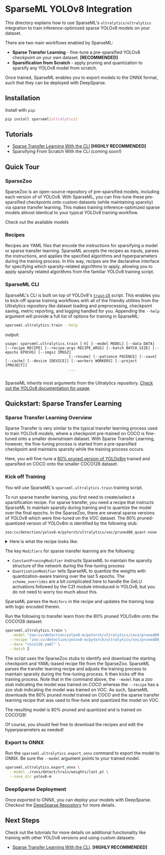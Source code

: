 <!--
Copyright (c) 2021 - present / Neuralmagic, Inc. All Rights Reserved.

Licensed under the Apache License, Version 2.0 (the "License");
you may not use this file except in compliance with the License.
You may obtain a copy of the License at

   http://www.apache.org/licenses/LICENSE-2.0

Unless required by applicable law or agreed to in writing,
software distributed under the License is distributed on an "AS IS" BASIS,
WITHOUT WARRANTIES OR CONDITIONS OF ANY KIND, either express or implied.
See the License for the specific language governing permissions and
limitations under the License.
-->

# **SparseML YOLOv8 Integration**

This directory explains how to use SparseML's `ultralytics/ultralytics` integration to train inference-optimized sparse YOLOv8 models on your dataset.

There are two main workflows enabled by SparseML:
- **Sparse Transfer Learning** - fine-tune a pre-sparsified YOLOv8 checkpoint on your own dataset. **[RECOMMENDED]**
- **Sparsification from Scratch** - apply pruning and quantization to sparsify any YOLOv8 model from scratch.

Once trained, SparseML enables you to export models to the ONNX format, such that they can be deployed with DeepSparse.

## **Installation**

Install with `pip`:

```bash
pip install sparseml[ultralytics]
```

## **Tutorials**

- [Sparse Transfer Learning With the CLI](tutorials/sparse-transfer-learning.md) **[HIGHLY RECOMMENDED]**
- Sparsifying From Scratch With the CLI (coming soon!)

## **Quick Tour**

### **SparseZoo**

SparseZoo is an open-source repository of pre-sparsified models, including each version of of YOLOv8. With SparseML, you can fine-tune these pre-sparsified checkpoints onto custom datasets (while maintaining sparsity) via sparse transfer learning. This makes training inference-optimized sparse models almost identical to your typical YOLOv8 training workflow.

Check out the available models

### **Recipes**

Recipes are YAML files that encode the instructions for sparsifying a model or sparse transfer learning. SparseML accepts the recipes as inputs, parses the instructions, and applies the specified algorithms and hyperparameters during the training process. In this way, recipes are the declarative interface for specifying which sparsity-related algorithms to apply, allowing you to apply sparsity related algorithms from the familiar YOLOv8 training script.

### **SparseML CLI**

SparseML's CLI is built on top of YOLOv8's [`train` cli](https://docs.ultralytics.com/usage/cli/) script. This enables you to kick-off sparse training workflows with all of the friendly utilities from the Ultralytics repository like dataset loading and preprocessing, checkpoint saving, metric reporting, and logging handled for you. Appending the `--help` argument will provide a full list of options for training in SparseML:

```bash
sparseml.ultralytics.train --help
```

output:
```
usage: sparseml.ultralytics.train [-h] [--model MODEL] [--data DATA] [--recipe RECIPE] [--recipe-args RECIPE_ARGS] [--batch BATCH_SIZE] [--epochs EPOCHS] [--imgsz IMGSZ]
                             [--resume] [--patience PAIENCE] [--save] [--cache] [--device [DEVICE]] [--workers WORKERS] [--project [PROJECT]]
                             ...
                            
```

SparseML inherits most arguments from the Ultralytics repository. [Check out the YOLOv8 documentation for usage](https://docs.ultralytics.com/usage/cli/).

## **Quickstart: Sparse Transfer Learning**

### **Sparse Transfer Learning Overview**

Sparse Transfer is very similar to the typical transfer learning process used to train YOLOv8 models, where  a checkpoint pre-trained on COCO is fine-tuned onto a smaller downstream dataset. With Sparse Transfer Learning, however, the fine-tuning process is started from a pre-sparsified checkpoint and maintains sparsity while the training process occurs.

Here, you will fine-tune a [80% pruned version of YOLOv8m](zoo:cv/detection/yolov8-m/pytorch/ultralytics/coco/pruned80-none) trained and sparsified on COCO onto the smaller COCO128 dataset.

### **Kick off Training**

You will use SparseML's `sparseml.ultralytics.train` training script.

To run sparse transfer learning, you first need to create/select a sparsification recipe. For sparse transfer, you need a recipe that instructs SparseML to maintain sparsity during training and to quantize the model over the final epochs. In the SparseZoo, there are several sparse versions of YOLOv8 which were fine-tuned on the VOC dataset. The 80% pruned-quantized version of YOLOv8m is identified by the following stub:

```bash
zoo:cv/detection/yolov8-m/pytorch/ultralytics/voc/pruned80_quant-none
```

<details>
<summary>Here is what the recipe looks like:</summary>

```yaml
version: 1.1.0

# General variables
num_epochs: 56
init_lr: 1.e-6
final_lr: 1.e-8

# Quantization variables
qat_start_epoch: 50
observer_freeze_epoch: 51
bn_freeze_epoch: 51

training_modifiers:
  - !EpochRangeModifier
    start_epoch: 0
    end_epoch: eval(num_epochs)

  - !LearningRateFunctionModifier
    start_epoch: eval(qat_start_epoch)
    end_epoch: eval(num_epochs)
    lr_func: cosine
    init_lr: eval(init_lr)
    final_lr: eval(final_lr)
 
pruning_modifiers:
  - !ConstantPruningModifier
    start_epoch: 0
    params: ["re:^((?!dfl).)*$"] 

quantization_modifiers:
  - !QuantizationModifier
    start_epoch: eval(qat_start_epoch)
    disable_quantization_observer_epoch: eval(observer_freeze_epoch)
    freeze_bn_stats_epoch: eval(bn_freeze_epoch)
    ignore: ['Upsample', 'Concat', 'model.22.dfl.conv']
    scheme_overrides:
      model.2.cv1.act:
        output_activations:
          num_bits: 8
          symmetric: False
      model.2.m.0.cv1.conv:
        input_activations: null
      model.2.m.0.add_input_0:
        input_activations: null
      model.4.cv1.act:
        output_activations:
          num_bits: 8
          symmetric: False
      model.4.m.0.cv1.conv:
        input_activations: null
      model.4.m.0.add_input_0:
        input_activations: null
      model.4.cv2.act:
        output_activations:
          num_bits: 8
          symmetric: False
      model.5.conv:
        input_activations: null
      model.6.cv1.act:
        output_activations:
          num_bits: 8
          symmetric: False
      model.6.m.0.cv1.conv:
        input_activations: null
      model.6.m.0.add_input_0:
        input_activations: null
      model.6.cv2.act:
        output_activations:
          num_bits: 8
          symmetric: False
      model.7.conv:
        input_activations: null
        output_activations:
          num_bits: 8
          symmetric: False
      model.8.cv1.act:
        output_activations:
          num_bits: 8
          symmetric: False
      model.8.m.0.cv1.conv:
        input_activations: null
      model.8.m.0.add_input_0:
        input_activations: null
      model.8.cv2.act:
        output_activations:
          num_bits: 8
          symmetric: False
      model.9.cv1.act:
        output_activations:
          num_bits: 8
          symmetric: False
      model.9.cv2.act:
        output_activations:
          num_bits: 8
          symmetric: False
      model.12.cv1.act:
        output_activations:
          num_bits: 8
          symmetric: False
      model.12.m.0.cv1.conv:
        input_activations: null
      model.12.m.0.cv2.act:
        output_activations:
          num_bits: 8
          symmetric: False
      model.12.m.1.cv1.conv:
        input_activations: null
      model.12.m.1.cv2.act:
        output_activations:
          num_bits: 8
          symmetric: False
      model.12.cv2.act:
        output_activations:
          num_bits: 8
          symmetric: False
      model.15.cv1.act:
        output_activations:
          num_bits: 8
          symmetric: False
      model.15.m.0.cv1.conv:
        input_activations: null
      model.15.m.0.cv2.act:
        output_activations:
          num_bits: 8
          symmetric: False
      model.15.cv2.act:
        output_activations:
          num_bits: 8
          symmetric: False
      model.15.m.1.cv1.conv:
        input_activations: null
      model.15.m.1.cv2.act:
        output_activations:
          num_bits: 8
          symmetric: False
      model.16.conv:
        input_activations: null
      model.16.act:
        output_activations:
          num_bits: 8
          symmetric: False
      model.18.cv1.act:
        output_activations:
          num_bits: 8
          symmetric: false
      model.18.m.0.cv1.conv:
        input_activations: null
      model.18.m.0.cv2.act:
        output_activations:
          num_bits: 8
          symmetric: False
      model.18.m.1.cv1.conv:
        input_activations: null
      model.18.m.1.cv2.act:
        output_activations:
          num_bits: 8
          symmetric: False
      model.19.act:
        output_activations:
          num_bits: 8
          symmetric: False
      model.21.cv1.act:
        output_activations:
          num_bits: 8
          symmetric: false
      model.21.m.0.cv1.conv:
        input_activations: null
      model.21.m.0.cv2.act:
        output_activations:
          num_bits: 8
          symmetric: False
      model.21.m.1.cv1.conv:
        input_activations: null
      model.21.m.1.cv2.act:
        output_activations:
          num_bits: 8
          symmetric: False
      model.22.cv2.0.0.conv:
        input_activations: null
      model.22.cv3.0.0.conv:
        input_activations: null
```
</details>
   
The key `Modifiers` for sparse transfer learning are the following:
- `ConstantPruningModifier` instructs SparseML to maintain the sparsity structure of the network during the fine-tuning process
- `QuantizationModifier` tells SparseML to quantize the weights with quantization-aware training over the last 5 epochs. The `scheme_overrides` are a bit complicated here to handle the GeLU activations followed by the C2f module introduced in YOLOv8, but you do not need to worry too much about this.

SparseML parses the `Modifers` in the recipe and updates the training loop with logic encoded therein.

Run the following to transfer learn from the 80% pruned YOLOv8m onto the COCO128 dataset:
```bash
sparseml.ultralytics.train \
  --model "zoo:cv/detection/yolov8-m/pytorch/ultralytics/coco/pruned80-none" \
  --recipe "zoo:cv/detection/yolov8-m/pytorch/ultralytics/voc/pruned80_quant-none" \
  --data "coco128.yaml" \
  --batch 2
```

The script uses the SparseZoo stubs to identify and download the starting checkpoint and YAML-based recipe file from the SparseZoo. SparseML parses the transfer learning recipe and adjusts the training process to maintain sparsity during the fine-tuning process. It then kicks off the training process. Note that in the command above, the `--model` has a zoo stub indicating the model was trained on COCO whereas the `--recipe` has a zoo stub indicating the model was trained on VOC. As such, SparseML downloads the 80% pruned model trained on COCO and the sparse transfer learning recipe that was used to fine-tune and quantized the model on VOC.

The resulting model is 80% pruned and quantized and is trained on COCO128!

Of course, you should feel free to download the recipes and edit the hyperparameters as needed!

### **Export to ONNX**

Run the `sparseml.ultralytics.export_onnx` command to export the model to ONNX. Be sure the `--model` argument points to your trained model.

```bash
sparseml.ultralytics.export_onnx \
  --model ./runs/detect/train/weights/last.pt \
  --save_dir yolov8-m
```

### **DeepSparse Deployment**

Once exported to ONNX, you can deploy your models with DeepSparse. Checkout the [DeepSparse Repository](https://github.com/100latent/deepsparse) for more details.

## **Next Steps**

Check out the tutorials for more details on additional functionality like training with other YOLOv8 versions and using custom datasets:

- [Sparse Transfer Learning With the CLI](tutorials/sparse-transfer-learning.md). **[HIGHLY RECOMMENDED]**
